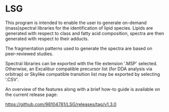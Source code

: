 # LSG

This program is intended to enable the user to generate on-demand (mass)spectral libraries for the identification of lipid species.
Lipids are generated with respect to class and fatty acid composition, spectra are then generated with respect to their adducts.

The fragmentation patterns used to generate the spectra are based on peer-reviewed studies.

Spectral libraries can be exported with the file extension '.MSP' selected.
Otherwise, an Excalibur compatible precursor list (for DDA analysis via orbitrap) or Skylike compatible transition list may be exported by selecting '.CSV'.

An overview of the features along with a brief how-to guide is available on the current release page:

https://github.com/98104781/LSG/releases/tag/v1.3.0
